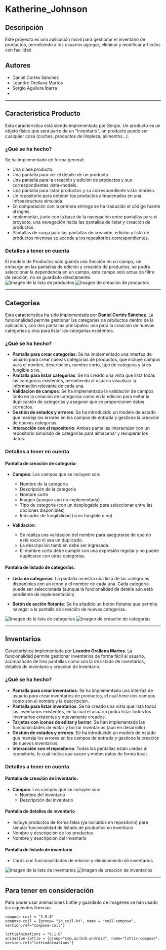 # Katherine_Johnson

## Descripción
Este proyecto es una aplicación móvil para gestionar el inventario de productos, permitiendo a los usuarios agregar, eliminar y modificar artículos con facilidad.

## Autores

- Daniel Cortés Sánchez
- Leandro Orellana Martos
- Sergio Aguilera Ibarra
- 

----------------
## Caracteristica Producto
Esta caracteristica está siendo implementada por Sergio.
Un producto es un objeto físico que será parte de un "Inventario",
un producto puede ser cualquier cosa (coches, productos de limpieza,
alimentos...).

### ¿Qué se ha hecho?
Se ha implementado de forma general:
- Una clase producto.
- Una pantalla para ver el detalle de un producto.
- Una pantalla para la creación y edición de productos y sus correspondientes vista-modelo.
- Una pantalla para listar productos y su correspondiente vista-modelo.
- Un repositorio para obtener los productos almacenados en una infraestructura simulada.
- En comparación con la primera entrega se ha traducido el código fuente al ingles.
- Implementar, junto con la base de la navegación entre pantallas para el proyecto, una navegación
  hacia las pantallas de listar y creación de productos.
- Pantallas de carga para las pantallas de creación, edición y lista de productos mientras se accede a
  los repositorios correspondientes.

### Detalles a tener en cuenta
El modelo de Productos solo guarda una Sección en un campo, sin embargo en las pantallas de edición y creación de productos,
se podrá seleccionar la dependencia en un campo, este campo solo actua de filtro de sección, no es guardado directamente.
![Imagen de la lista de productos](READMEresources/ProductListScreen.png)
![Imagen de creación de productos](READMEresources/ProductCreationScreen.png) 



----------------
## Categorias
Esta característica ha sido implementada por **Daniel Cortés Sánchez**. La funcionalidad permite gestionar las categorías de productos dentro de la aplicación, con dos pantallas principales: una para la creación de nuevas categorías y otra para listar las categorías existentes.

### ¿Qué se ha hecho?
- **Pantalla para crear categorías**: Se ha implementado una interfaz de usuario para crear nuevas categorías de productos, que incluye campos para el nombre, descripción, nombre corto, tipo de categoría y si es fungible o no.
- **Pantalla para listar categorías**: Se ha creado una vista que lista todas las categorías existentes, permitiendo al usuario visualizar la información relevante de cada una.
- **Validación de campos**: Se ha implementado la validación de campos tanto en la creación de categorías como en la edición para evitar la duplicación de categorías y asegurar que se proporcionen datos correctos.
- **Gestión de estados y errores**: Se ha introducido un modelo de estado que maneja los errores en los campos de entrada y gestiona la creación de nuevas categorías.
- **Interacción con el repositorio**: Ambas pantallas interactúan con un repositorio simulado de categorías para almacenar y recuperar los datos.

### Detalles a tener en cuenta

#### Pantalla de creación de categoría:
- **Campos**: Los campos que se incluyen son:
    - Nombre de la categoría
    - Descripción de la categoría
    - Nombre corto
    - Imagen (aunque aún no implementada)
    - Tipo de categoría (con un desplegable para seleccionar entre las opciones disponibles)
    - Indicador de fungibilidad (si es fungible o no)

- **Validación**:
    - Se realiza una validación del nombre para asegurarse de que no esté vacío ni sea un duplicado.
    - La descripción también debe ser ingresada.
    - El nombre corto debe cumplir con una expresión regular y no puede duplicarse con otras categorías.

#### Pantalla de listado de categorías:
- **Lista de categorías**: La pantalla muestra una lista de las categorías disponibles con un ícono y el nombre de cada una. Cada categoría puede ser seleccionada (aunque la funcionalidad de detalle aún está pendiente de implementación).

- **Botón de acción flotante**: Se ha añadido un botón flotante que permite navegar a la pantalla de creación de nuevas categorías.

![Imagen de la lista de categorias](READMEresources/CategoryListScreen.png)
![Imagen de creación de categorias](READMEresources/CategoryCreationScreen.png) 

----------------
## Inventarios
Caracteristica implementada por **Leandro Orellana Martos**. La funcionalidad permite gestionar inventarios de forma fácil al usuario, acompañado de tres pantallas como son la de listado de inventarios, detalles de inventario y creacion de inventario.

### ¿Qué se ha hecho?
- **Pantalla para crear inventarios**: Se ha implementado una interfaz de usuario para crear inventarios de productos, el cual tiene dos campos como son el nombre y la descripcion.
- **Pantalla para listar inventarios**: Se ha creado una vista que lista todos las inventarios existentes, en la cual el usuario podra listar todos los inventarios existentes y nuevamente creados.
- **Tarjetas con iconos de editar y borrar**: Se han implementado las funcionalidades de editar y borrar inventarios (aún en desarrollo)
- **Gestión de estados y errores**: Se ha introducido un modelo de estado que maneja los errores en los campos de entrada y gestiona la creación de nuevos inventarios.
- **Interacción con el repositorio**: Todas las pantallas están unidas al repositorio, lo cual indica que sacan y meten datos de forma local.

### Detalles a tener en cuenta

#### Pantalla de creación de inventario:
- **Campos**: Los campos que se incluyen son:
    - Nombre del inventario
    - Descripción del inventario
#### Pantalla de detalles de inventario
- Incluye productos de forma falsa (ya incluidos en repositorio) para simular funcionalidad de listado de productos en inventario
- Nombre y descripción de los productos
- Nombre y descripcion del inventario
#### Pantalla de listado de inventario
- Cards con funcionalidades de edicion y eliminamiento de inventarios

![Imagen de la lista de inventarios](READMEresources/InventoryListScreen.png)
![Imagen de creación de inventarios](READMEresources/InventoryCreationScreen.png) 

-----------------
## Para tener en consideración
Para poder usar animaciones Lottie y guardado de imagenes se han usado las siguientes librerias:

```
compose-coil = "2.5.0"
compose-coil = {group= "io.coil-kt", name = "coil-compose", version.ref="compose-coil"}

lottieAnimations = "6.1.0"
animation-lottie = {group="com.airbnb.android", name="lottie-compose", version.ref="lottieAnimations"}
```
